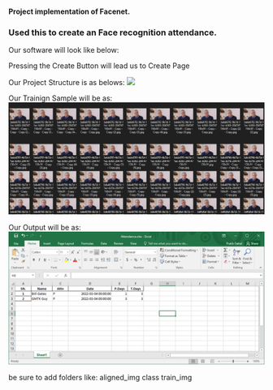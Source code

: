 <h4>Project implementation of Facenet.</h4>

<h3>Used this to create an Face recognition attendance.</h3>

Our software will look like below:
<img scr='./images/Homepage.png'>

Pressing the Create Button will lead us to Create Page
<img scr='./images/Homepage.png'>

Our Project Structure is as belows:
<img src='./images/folderstructure.png'>

Our Trainign Sample will be as:
<img src='./images/training_data_example.png'>

Our Output will be as:
<img src='./images/AttendanceSheet.png'>

be sure to add folders like:
aligned_img
class
train_img

